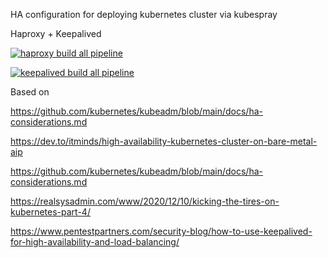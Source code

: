 HA configuration for deploying kubernetes cluster via kubespray

Haproxy + Keepalived


[![haproxy build all pipeline](https://github.com/djkormo/k8s-api-loadbalancer/actions/workflows/haproxy-build-all.yaml/badge.svg)](https://github.com/djkormo/k8s-api-loadbalancer/actions/workflows/haproxy-build-all.yaml)


[![keepalived build all pipeline](https://github.com/djkormo/k8s-api-loadbalancer/actions/workflows/keepalived-build-all.yaml/badge.svg)](https://github.com/djkormo/k8s-api-loadbalancer/actions/workflows/keepalived-build-all.yaml)


Based on

https://github.com/kubernetes/kubeadm/blob/main/docs/ha-considerations.md

https://dev.to/itminds/high-availability-kubernetes-cluster-on-bare-metal-aip

https://github.com/kubernetes/kubeadm/blob/main/docs/ha-considerations.md

https://realsysadmin.com/www/2020/12/10/kicking-the-tires-on-kubernetes-part-4/

https://www.pentestpartners.com/security-blog/how-to-use-keepalived-for-high-availability-and-load-balancing/
